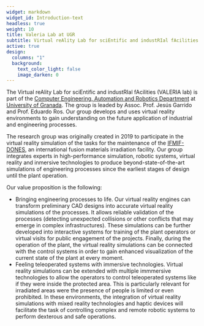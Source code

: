 ```yaml
---
widget: markdown
widget_id: Introduction-text
headless: true
weight: 10
title: Valeria Lab at UGR
subtitle: Virtual reAlity Lab for sciEntific and industRIal fAcilities
active: true
design:
  columns: "1"
  background:
    text_color_light: false
    image_darken: 0
---
```

The Virtual reAlity Lab for sciEntific and industRIal fAcilities (VALERIA lab) is part of the [Computer Engineering, Automation and Robotics Department](https://icar.ugr.es/) at [University of Granada](https://www.ugr.es). The group is leaded by Assoc. Prof. Jesús Garrido and Prof. Eduardo Ros. Our group develops and uses virtual reality environments to gain understanding on the future application of industrial and engineering processes.

The research group was originally created in 2019 to participate in the virtual reality simulation of the tasks for the maintenance of the [IFMIF-DONES](https://ifmifdones.org/), an international fusion materials irradiation facility. Our group integrates experts in high-performance simulation, robotic systems, virtual reality and inmersive technologies to produce beyond-state-of-the-art simulations of engineering processes since the earliest stages of design until the plant operation.

Our value proposition is the following:

* Bringing engineering processes to life. Our virtual reality engines can transform preliminary CAD designs into accurate virtual reality simulations of the processes. It allows reliable validation of the processes (detecting unexpected collisions or other conflicts that may emerge in complex infrastructures). These simulations can be further developed into interactive systems for training of the plant operators or virtual visits for public engagement of the projects. Finally, during the operation of the plant, the virtual reality simulations can be connected with the control systems in order to gain enhanced visualization of the current state of the plant at every moment.
* Feeling teleoperated systems with immersive technologies. Virtual reality simulations can be extended with multiple immmersive technologies to allow the operators to control teleoperated systems like if they were inside the protected area. This is particularly relevant for irradiated areas were the presence of people is limited or even prohibited. In these environments, the integration of virtual reality simulations with mixed reality technologies and haptic devices will facilitate the task of controlling complex and remote robotic systems to perform dexterous and safe operations.